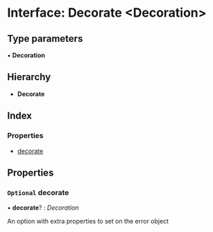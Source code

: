 
# Interface: Decorate <**Decoration**>

## Type parameters

▪ **Decoration**

## Hierarchy

* **Decorate**

## Index

### Properties

* [decorate](decorate.md#optional-decorate)

## Properties

### `Optional` decorate

• **decorate**? : *Decoration*

An option with extra properties to set on the error object
